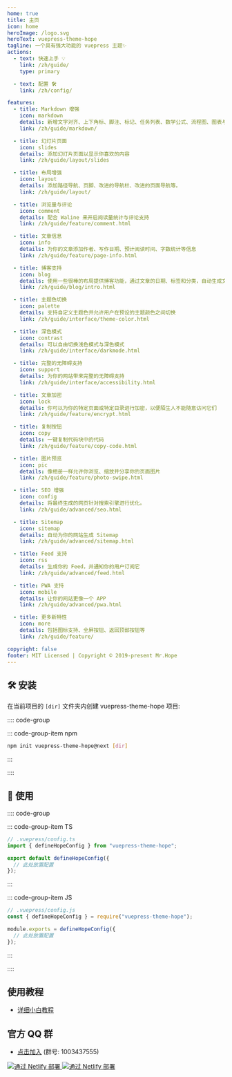 ```yaml
---
home: true
title: 主页
icon: home
heroImage: /logo.svg
heroText: vuepress-theme-hope
tagline: 一个具有强大功能的 vuepress 主题✨
actions:
  - text: 快速上手 💡
    link: /zh/guide/
    type: primary

  - text: 配置 🛠
    link: /zh/config/

features:
  - title: Markdown 增强
    icon: markdown
    details: 新增文字对齐、上下角标、脚注、标记、任务列表、数学公式、流程图、图表与幻灯片支持
    link: /zh/guide/markdown/

  - title: 幻灯片页面
    icon: slides
    details: 添加幻灯片页面以显示你喜欢的内容
    link: /zh/guide/layout/slides

  - title: 布局增强
    icon: layout
    details: 添加路径导航、页脚、改进的导航栏、改进的页面导航等。
    link: /zh/guide/layout/

  - title: 浏览量与评论
    icon: comment
    details: 配合 Waline 来开启阅读量统计与评论支持
    link: /zh/guide/feature/comment.html

  - title: 文章信息
    icon: info
    details: 为你的文章添加作者、写作日期、预计阅读时间、字数统计等信息
    link: /zh/guide/feature/page-info.html

  - title: 博客支持
    icon: blog
    details: 使用一些很棒的布局提供博客功能，通过文章的日期、标签和分类，自动生成文章、分类、标签与时间轴列表
    link: /zh/guide/blog/intro.html

  - title: 主题色切换
    icon: palette
    details: 支持自定义主题色并允许用户在预设的主题颜色之间切换
    link: /zh/guide/interface/theme-color.html

  - title: 深色模式
    icon: contrast
    details: 可以自由切换浅色模式与深色模式
    link: /zh/guide/interface/darkmode.html

  - title: 完整的无障碍支持
    icon: support
    details: 为你的网站带来完整的无障碍支持
    link: /zh/guide/interface/accessibility.html

  - title: 文章加密
    icon: lock
    details: 你可以为你的特定页面或特定目录进行加密，以便陌生人不能随意访问它们
    link: /zh/guide/feature/encrypt.html

  - title: 复制按钮
    icon: copy
    details: 一键复制代码块中的代码
    link: /zh/guide/feature/copy-code.html

  - title: 图片预览
    icon: pic
    details: 像相册一样允许你浏览、缩放并分享你的页面图片
    link: /zh/guide/feature/photo-swipe.html

  - title: SEO 增强
    icon: config
    details: 将最终生成的网页针对搜索引擎进行优化。
    link: /zh/guide/advanced/seo.html

  - title: Sitemap
    icon: sitemap
    details: 自动为你的网站生成 Sitemap
    link: /zh/guide/advanced/sitemap.html

  - title: Feed 支持
    icon: rss
    details: 生成你的 Feed，并通知你的用户订阅它
    link: /zh/guide/advanced/feed.html

  - title: PWA 支持
    icon: mobile
    details: 让你的网站更像一个 APP
    link: /zh/guide/advanced/pwa.html

  - title: 更多新特性
    icon: more
    details: 包括图标支持、全屏按钮、返回顶部按钮等
    link: /zh/guide/feature/

copyright: false
footer: MIT Licensed | Copyright © 2019-present Mr.Hope
---
```


## 🛠 安装

在当前项目的 `[dir]` 文件夹内创建 vuepress-theme-hope 项目:

:::: code-group

<!-- ::: code-group-item yarn

```bash
yarn create vuepress-theme-hope [dir]
```

::: -->

::: code-group-item npm

```bash
npm init vuepress-theme-hope@next [dir]
```

:::

::::

## 🚀 使用

:::: code-group

::: code-group-item TS

```ts {2,4,6}
// .vuepress/config.ts
import { defineHopeConfig } from "vuepress-theme-hope";

export default defineHopeConfig({
  // 此处放置配置
});
```

:::

::: code-group-item JS

```js {2,4,6}
// .vuepress/config.js
const { defineHopeConfig } = require("vuepress-theme-hope");

module.exports = defineHopeConfig({
  // 此处放置配置
});
```

:::

::::

## 使用教程

- [详细小白教程](cookbook/tutorial/README.md)

## 官方 QQ 群

- [点击加入](https://jq.qq.com/?_wv=1027&k=rATJyxGK) (群号: 1003437555)

<!-- markdownlint-disable -->

<a v-if="isNetlify" href="https://www.netlify.com" target="_blank">

![通过 Netlify 部署](https://www.netlify.com/img/global/badges/netlify-light.svg#light)
![通过 Netlify 部署](https://www.netlify.com/img/global/badges/netlify-dark.svg#dark)

</a>

<script setup lang="ts">
const isNetlify = IS_NETLIFY;
</script>
